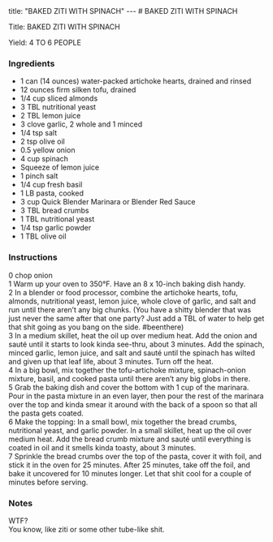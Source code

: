 <!DOCTYPE HTML PUBLIC "-//W3C//DTD HTML 4.0 Transitional//EN">
<html>
  <head>
  title: "BAKED ZITI WITH SPINACH"
---
# BAKED ZITI WITH SPINACH<link rel='stylesheet' href='style.css' type='text/css'><meta http-equiv="Content-Style-Stype" content="text/css">
     <meta http-equiv="Content-Type" content="text/html;charset=utf-8">
     </head><body><div class="recipe" itemscope itemtype="http://schema.org/Recipe"><div class='header'><p class="title"><span class="label">Title:</span> <span itemprop="name">BAKED ZITI WITH SPINACH</span></p>
<p class="yields"><span class="label">Yield:</span> <span itemprop="recipeYield">4 TO 6 PEOPLE</span></p>
</div><div class="ing"><h3>Ingredients</h3><ul class="ing"><li class="ing" itemprop="ingredients">1 can (14 ounces) water-packed artichoke hearts, drained and rinsed </li>
<li class="ing" itemprop="ingredients">12 ounces firm silken tofu, drained </li>
<li class="ing" itemprop="ingredients">1/4 cup sliced almonds </li>
<li class="ing" itemprop="ingredients">3 TBL nutritional yeast </li>
<li class="ing" itemprop="ingredients">2 TBL lemon juice </li>
<li class="ing" itemprop="ingredients">3 clove garlic, 2 whole and 1 minced </li>
<li class="ing" itemprop="ingredients">1/4 tsp salt </li>
<li class="ing" itemprop="ingredients">2 tsp olive oil </li>
<li class="ing" itemprop="ingredients">0.5 yellow onion </li>
<li class="ing" itemprop="ingredients">4 cup spinach </li>
<li class="ing" itemprop="ingredients">Squeeze of lemon juice </li>
<li class="ing" itemprop="ingredients">1 pinch salt </li>
<li class="ing" itemprop="ingredients">1/4 cup fresh basil </li>
<li class="ing" itemprop="ingredients">1 LB pasta, cooked </li>
<li class="ing" itemprop="ingredients">3 cup Quick Blender Marinara or Blender Red Sauce </li>
<li class="ing" itemprop="ingredients">3 TBL bread crumbs </li>
<li class="ing" itemprop="ingredients">1 TBL nutritional yeast </li>
<li class="ing" itemprop="ingredients">1/4 tsp garlic powder </li>
<li class="ing" itemprop="ingredients">1 TBL olive oil </li>
</ul>
</div>
<div class="instructions"><h3 class="Instructions">Instructions</h3><div itemprop="recipeInstructions"><p>0 chop onion<br>1 Warm up your oven to 350°F. Have an 8 x 10-inch baking dish handy.<br>2 In a blender or food processor, combine the artichoke hearts, tofu, almonds, nutritional yeast, lemon juice, whole clove of garlic, and salt and run until there aren’t any big chunks. (You have a shitty blender that was just never the same after that one party? Just add a TBL of water to help get that shit going as you bang on the side. #beenthere)<br>3 In a medium skillet, heat the oil up over medium heat. Add the onion and sauté until it starts to look kinda see-thru, about 3 minutes. Add the spinach, minced garlic, lemon juice, and salt and sauté until the spinach has wilted and given up that leaf life, about 3 minutes. Turn off the heat.<br>4 In a big bowl, mix together the tofu-artichoke mixture, spinach-onion mixture, basil, and cooked pasta until there aren’t any big globs in there.<br>5 Grab the baking dish and cover the bottom with 1 cup of the marinara. Pour in the pasta mixture in an even layer, then pour the rest of the marinara over the top and kinda smear it around with the back of a spoon so that all the pasta gets coated.<br>6 Make the topping: In a small bowl, mix together the bread crumbs, nutritional yeast, and garlic powder. In a small skillet, heat up the oil over medium heat. Add the bread crumb mixture and sauté until everything is coated in oil and it smells kinda toasty, about 3 minutes.<br>7 Sprinkle the bread crumbs over the top of the pasta, cover it with foil, and stick it in the oven for 25 minutes. After 25 minutes, take off the foil, and bake it uncovered for 10 minutes longer. Let that shit cool for a couple of minutes before serving.</p></div></div><div class="modifications"><h3 class="Notes">Notes</h3><p>WTF?<br> You know, like ziti or some other tube-like shit.</p></div></div>

</body>
</html>